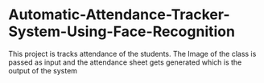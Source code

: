 # Automatic-Attendance-Tracker-System-Using-Face-Recognition
This project is tracks attendance of the students.
The Image of the class is passed as input and the attendance sheet gets generated which is the output of the system
